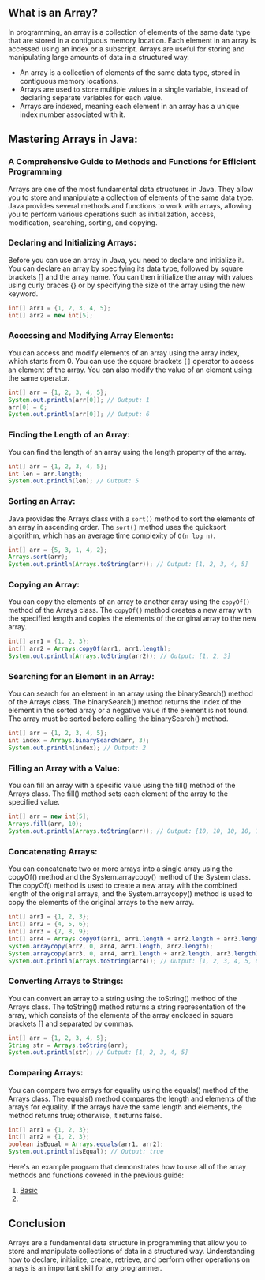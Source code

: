 ## What is an Array?

In programming, an array is a collection of elements of the same data type that are stored in a contiguous memory location. Each element in an array is accessed using an index or a subscript. Arrays are useful for storing and manipulating large amounts of data in a structured way.

 - An array is a collection of elements of the same data type, stored in contiguous memory locations.
 - Arrays are used to store multiple values in a single variable, instead of declaring separate variables for each value.
 - Arrays are indexed, meaning each element in an array has a unique index number associated with it.

## Mastering Arrays in Java: 

### A Comprehensive Guide to Methods and Functions for Efficient Programming

Arrays are one of the most fundamental data structures in Java. They allow you to store and manipulate a collection of elements of the same data type. Java provides several methods and functions to work with arrays, allowing you to perform various operations such as initialization, access, modification, searching, sorting, and copying.

### Declaring and Initializing Arrays:

Before you can use an array in Java, you need to declare and initialize it. You can declare an array by specifying its data type, followed by square brackets [] and the array name. You can then initialize the array with values using curly braces {} or by specifying the size of the array using the new keyword.

```java
int[] arr1 = {1, 2, 3, 4, 5};
int[] arr2 = new int[5];
```

### Accessing and Modifying Array Elements:

You can access and modify elements of an array using the array index, which starts from 0. You can use the square brackets `[]` operator to access an element of the array. You can also modify the value of an element using the same operator.

```java
int[] arr = {1, 2, 3, 4, 5};
System.out.println(arr[0]); // Output: 1
arr[0] = 6;
System.out.println(arr[0]); // Output: 6
```

### Finding the Length of an Array:

You can find the length of an array using the length property of the array.

```java
int[] arr = {1, 2, 3, 4, 5};
int len = arr.length;
System.out.println(len); // Output: 5
```

### Sorting an Array:

Java provides the Arrays class with a `sort()` method to sort the elements of an array in ascending order. The `sort()` method uses the quicksort algorithm, which has an average time complexity of `O(n log n)`.

```java
int[] arr = {5, 3, 1, 4, 2};
Arrays.sort(arr);
System.out.println(Arrays.toString(arr)); // Output: [1, 2, 3, 4, 5]
```
### Copying an Array:

You can copy the elements of an array to another array using the `copyOf()` method of the Arrays class. The `copyOf()` method creates a new array with the specified length and copies the elements of the original array to the new array.

```java
int[] arr1 = {1, 2, 3};
int[] arr2 = Arrays.copyOf(arr1, arr1.length);
System.out.println(Arrays.toString(arr2)); // Output: [1, 2, 3]
```

### Searching for an Element in an Array:

You can search for an element in an array using the binarySearch() method of the Arrays class. The binarySearch() method returns the index of the element in the sorted array or a negative value if the element is not found. The array must be sorted before calling the binarySearch() method.

```java
int[] arr = {1, 2, 3, 4, 5};
int index = Arrays.binarySearch(arr, 3);
System.out.println(index); // Output: 2
```

### Filling an Array with a Value:

You can fill an array with a specific value using the fill() method of the Arrays class. The fill() method sets each element of the array to the specified value.

```java
int[] arr = new int[5];
Arrays.fill(arr, 10);
System.out.println(Arrays.toString(arr)); // Output: [10, 10, 10, 10, 10]
```

### Concatenating Arrays:

You can concatenate two or more arrays into a single array using the copyOf() method and the System.arraycopy() method of the System class. The copyOf() method is used to create a new array with the combined length of the original arrays, and the System.arraycopy() method is used to copy the elements of the original arrays to the new array.

```java
int[] arr1 = {1, 2, 3};
int[] arr2 = {4, 5, 6};
int[] arr3 = {7, 8, 9};
int[] arr4 = Arrays.copyOf(arr1, arr1.length + arr2.length + arr3.length);
System.arraycopy(arr2, 0, arr4, arr1.length, arr2.length);
System.arraycopy(arr3, 0, arr4, arr1.length + arr2.length, arr3.length);
System.out.println(Arrays.toString(arr4)); // Output: [1, 2, 3, 4, 5, 6, 7, 8, 9]
```

### Converting Arrays to Strings:

You can convert an array to a string using the toString() method of the Arrays class. The toString() method returns a string representation of the array, which consists of the elements of the array enclosed in square brackets [] and separated by commas.

```java
int[] arr = {1, 2, 3, 4, 5};
String str = Arrays.toString(arr);
System.out.println(str); // Output: [1, 2, 3, 4, 5]
```

### Comparing Arrays:

You can compare two arrays for equality using the equals() method of the Arrays class. The equals() method compares the length and elements of the arrays for equality. If the arrays have the same length and elements, the method returns true; otherwise, it returns false.

```java
int[] arr1 = {1, 2, 3};
int[] arr2 = {1, 2, 3};
boolean isEqual = Arrays.equals(arr1, arr2);
System.out.println(isEqual); // Output: true
```
Here's an example program that demonstrates how to use all of the array methods and functions covered in the previous guide:
1. [Basic]()
2. 
## Conclusion

Arrays are a fundamental data structure in programming that allow you to store and manipulate collections of data in a structured way. Understanding how to declare, initialize, create, retrieve, and perform other operations on arrays is an important skill for any programmer.
